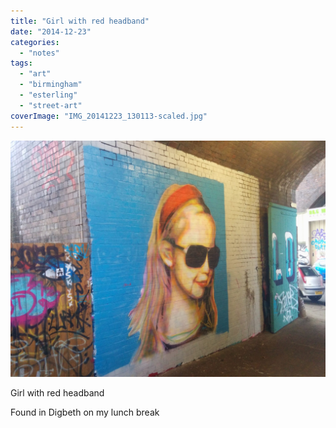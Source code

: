 ```yaml
---
title: "Girl with red headband"
date: "2014-12-23"
categories: 
  - "notes"
tags: 
  - "art"
  - "birmingham"
  - "esterling"
  - "street-art"
coverImage: "IMG_20141223_130113-scaled.jpg"
---
```


[![](images/IMG_20141223_130113-scaled.jpg)](https://davidpeach.co.uk/wp-content/uploads/2023/03/IMG_20141223_130113-scaled.jpg)

Girl with red headband

Found in Digbeth on my lunch break

